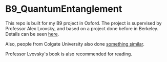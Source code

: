 # B9_QuantumEntanglement

This repo is built for my B9 project in Oxford. The project is supervised by Professor Alex Lvovsky, and based on a project done before in Berkeley. Details can be seen [here](http://experimentationlab.berkeley.edu/DesignandDocumentationQIE).

Also, people from Colgate University also done [something similar](http://departments.colgate.edu/physics/research/Photon/root/photon_quantum_mechanics.htm).

Professor Lvovsky's book is also recommended for reading. 
